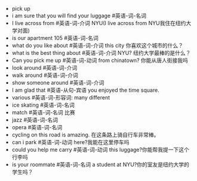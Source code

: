 - pick up
- i am sure that you will find your luggage #英语-词-名词 
- I live across from #英语-词-介词 NYU(I live across from NYU我住在纽约大学对面)
- is our apartment 105 #英语-词-名词 
- what do you like about #英语-词-介词 this city 你喜欢这个城市的什么？
- what is the best thing about #英语-词-介词 NYU? 纽约大学最棒的是什么？
- Can you pick me up #英语-词-动词  from chinatown? 你能从唐人街接我吗
- look around #英语-词-介词
- walk around #英语-词-介词
- show someone around #英语-词-介词
- I am glad that #英语-从句-宾语 you enjoyed the time square.
- various #英语-词-形容词: many different
- ice skating #英语-词-名词 
- match #英语-词-名词 比赛
- jazz #英语-词-名词
- opera #英语-词-名词
- cycling on this road is amazing. 在这条路上骑自行车非常棒。
- can i park #英语-词-动词 here?我能在这里停车吗
- could you help me carry #英语-词-动词  this luggage?你能帮我提一下这个行李吗
- is your roommate #英语-词-名词 a student at NYU?你的室友是纽约大学的学生吗？
